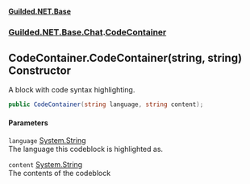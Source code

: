 
#### [Guilded.NET.Base](index 'index')
### [Guilded.NET.Base.Chat](index#Guilded_NET_Base_Chat 'Guilded.NET.Base.Chat').[CodeContainer](CodeContainer 'Guilded.NET.Base.Chat.CodeContainer')
## CodeContainer.CodeContainer(string, string) Constructor
A block with code syntax highlighting.  
```csharp
public CodeContainer(string language, string content);
```

#### Parameters
<a name='Guilded_NET_Base_Chat_CodeContainer_CodeContainer(string_string)_language'></a>
`language` [System.String](https://docs.microsoft.com/en-us/dotnet/api/System.String 'System.String')  
The language this codeblock is highlighted as.
  
<a name='Guilded_NET_Base_Chat_CodeContainer_CodeContainer(string_string)_content'></a>
`content` [System.String](https://docs.microsoft.com/en-us/dotnet/api/System.String 'System.String')  
The contents of the codeblock
  
